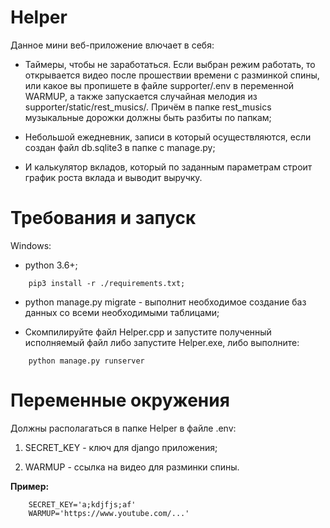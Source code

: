 # Helper

Данное мини веб-приложение влючает в себя:

- Таймеры, чтобы не заработаться. Если выбран режим работать, то открывается видео после прошествии времени с разминкой спины, или какое вы пропишете в файле supporter/.env в переменной WARMUP, а также запускается случайная мелодия из supporter/static/rest_musics/. Причём в папке rest_musics музыкальные дорожки должны быть разбиты по папкам;

- Небольшой ежедневник, записи в который осуществляются, если создан файл db.sqlite3 в папке с manage.py;

- И калькулятор вкладов, который по заданным параметрам строит график роста вклада и выводит выручку.

# Требования и запуск

Windows:

- python 3.6+;

```
    pip3 install -r ./requirements.txt;
```

- python manage.py migrate - выполнит необходимое создание баз данных со всеми необходимыми таблицами;

- Скомпилируйте файл Helper.cpp и запустите полученный исполняемый файл либо запустите Helper.exe, либо выполните:

```
    python manage.py runserver
```

# Переменные окружения

Должны располагаться в папке Helper в файле .env:

1) SECRET_KEY - ключ для django приложения;

2) WARMUP - ссылка на видео для разминки спины.

**Пример:**

```
    SECRET_KEY='a;kdjfjs;af'
    WARMUP='https://www.youtube.com/...'
```